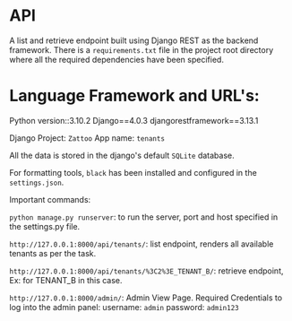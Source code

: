 # API
A list and retrieve endpoint built using Django REST as the backend framework.
There is a `requirements.txt` file in the project root directory where all the required dependencies have been specified.

# Language Framework and URL's:
Python version::3.10.2
Django==4.0.3
djangorestframework==3.13.1


Django Project: `Zattoo`
App name: `tenants`
 
All the data is stored in the django's default `SQLite` database.

For formatting tools, `black` has been installed and configured in the `settings.json`.

Important commands:

`python manage.py runserver`: to run the server, port and host specified in the settings.py file.

`http://127.0.0.1:8000/api/tenants/`: list endpoint, renders all available tenants as per the task.

`http://127.0.0.1:8000/api/tenants/%3C2%3E_TENANT_B/`: retrieve endpoint, Ex: for TENANT_B in this case.

`http://127.0.0.1:8000/admin/`: Admin View Page.
Required Credentials to log into the admin panel:
username: `admin`
password: `admin123`







